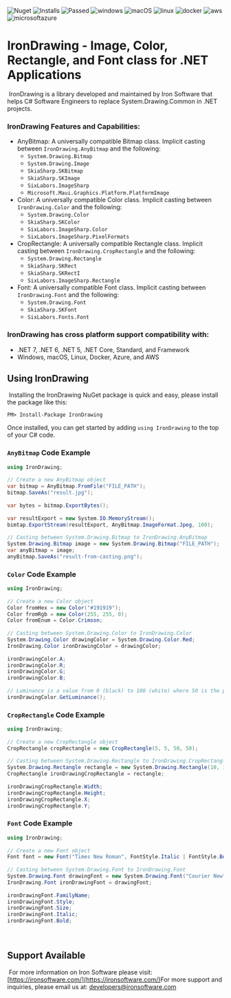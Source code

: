 ![Nuget](https://img.shields.io/nuget/v/IronDrawing?color=informational&label=latest)  ![Installs](https://img.shields.io/nuget/dt/IronDrawing?color=informational&label=installs&logo=nuget)  ![Passed](https://img.shields.io/badge/build-%20%E2%9C%93%20258%20tests%20passed%20(0%20failed)%20-107C10?logo=visualstudio)  ![windows](https://img.shields.io/badge/%E2%80%8E%20-%20%E2%9C%93-107C10?logo=windows)  ![macOS](https://img.shields.io/badge/%E2%80%8E%20-%20%E2%9C%93-107C10?logo=apple)  ![linux](https://img.shields.io/badge/%E2%80%8E%20-%20%E2%9C%93-107C10?logo=linux&logoColor=white)  ![docker](https://img.shields.io/badge/%E2%80%8E%20-%20%E2%9C%93-107C10?logo=docker&logoColor=white)  ![aws](https://img.shields.io/badge/%E2%80%8E%20-%20%E2%9C%93-107C10?logo=amazonaws)  ![microsoftazure](https://img.shields.io/badge/%E2%80%8E%20-%20%E2%9C%93-107C10?logo=microsoftazure)
​
# IronDrawing - Image, Color, Rectangle, and Font class for .NET Applications
​
IronDrawing is a library developed and maintained by Iron Software that helps C# Software Engineers to replace System.Drawing.Common in .NET projects.
​
### IronDrawing Features and Capabilities:
- AnyBitmap: A universally compatible Bitmap class. Implicit casting between `IronDrawing.AnyBitmap` and the following:
  - `System.Drawing.Bitmap`
  - `System.Drawing.Image`
  - `SkiaSharp.SKBitmap`
  - `SkiaSharp.SKImage`
  - `SixLabors.ImageSharp`
  - `Microsoft.Maui.Graphics.Platform.PlatformImage`
- Color: A universally compatible Color class. Implicit casting between `IronDrawing.Color` and the following:
  - `System.Drawing.Color`
  - `SkiaSharp.SKColor`
  - `SixLabors.ImageSharp.Color`
  - `SixLabors.ImageSharp.PixelFormats`
- CropRectangle: A universally compatible Rectangle class. Implicit casting between `IronDrawing.CropRectangle` and the following:
  - `System.Drawing.Rectangle`
  - `SkiaSharp.SKRect`
  - `SkiaSharp.SKRectI`
  - `SixLabors.ImageSharp.Rectangle`
- Font: A universally compatible Font class. Implicit casting between `IronDrawing.Font` and the following:
  - `System.Drawing.Font`
  - `SkiaSharp.SKFont`
  - `SixLabors.Fonts.Font`
​
### IronDrawing has cross platform support compatibility with:
- .NET 7, .NET 6, .NET 5, .NET Core, Standard, and Framework
- Windows, macOS, Linux, Docker, Azure, and AWS
​
## Using IronDrawing
​
Installing the IronDrawing NuGet package is quick and easy, please install the package like this:
```
PM> Install-Package IronDrawing
```
Once installed, you can get started by adding `using IronDrawing` to the top of your C# code.
### `AnyBitmap` Code Example
```csharp
using IronDrawing;
​
// Create a new AnyBitmap object
var bitmap = AnyBitmap.FromFile("FILE_PATH");
bitmap.SaveAs("result.jpg");
​
var bytes = bitmap.ExportBytes();
​
var resultExport = new System.IO.MemoryStream();
bimtap.ExportStream(resultExport, AnyBitmap.ImageFormat.Jpeg, 100);
​
// Casting between System.Drawing.Bitmap to IronDrawing.AnyBitmap
System.Drawing.Bitmap image = new System.Drawing.Bitmap("FILE_PATH");
var anyBitmap = image;
anyBitmap.SaveAs("result-from-casting.png");
```
### `Color` Code Example
```csharp
using IronDrawing;
​
// Create a new Color object
Color fromHex = new Color("#191919");
Color fromRgb = new Color(255, 255, 0);
Color fromEnum = Color.Crimson;
​
// Casting between System.Drawing.Color to IronDrawing.Color
System.Drawing.Color drawingColor = System.Drawing.Color.Red;
IronDrawing.Color ironDrawingColor = drawingColor;
​
ironDrawingColor.A;
ironDrawingColor.R;
ironDrawingColor.G;
ironDrawingColor.B;
​
// Luminance is a value from 0 (black) to 100 (white) where 50 is the perceptual "middle grey"
ironDrawingColor.GetLuminance();
```
### `CropRectangle` Code Example
```csharp
using IronDrawing;
​
// Create a new CropRectangle object
CropRectangle cropRectangle = new CropRectangle(5, 5, 50, 50);
​
// Casting between System.Drawing.Rectangle to IronDrawing.CropRectangle
System.Drawing.Rectangle rectangle = new System.Drawing.Rectangle(10, 10, 150, 150);
CropRectangle ironDrawingCropRectangle = rectangle;
​
ironDrawingCropRectangle.Width;
ironDrawingCropRectangle.Height;
ironDrawingCropRectangle.X;
ironDrawingCropRectangle.Y;
```
### `Font` Code Example
```csharp
using IronDrawing;
​
// Create a new Font object
Font font = new Font("Times New Roman", FontStyle.Italic | FontStyle.Bold, 30);
​
// Casting between System.Drawing.Font to IronDrawing.Font
System.Drawing.Font drawingFont = new System.Drawing.Font("Courier New", 30);
IronDrawing.Font ironDrawingFont = drawingFont;
​
ironDrawingFont.FamilyName;
ironDrawingFont.Style;
ironDrawingFont.Size;
ironDrawingFont.Italic;
ironDrawingFont.Bold;
```
​
## Support Available
​
For more information on Iron Software please visit: [https://ironsoftware.com/](https://ironsoftware.com/)
​
​
For more support and inquiries, please email us at: developers@ironsoftware.com